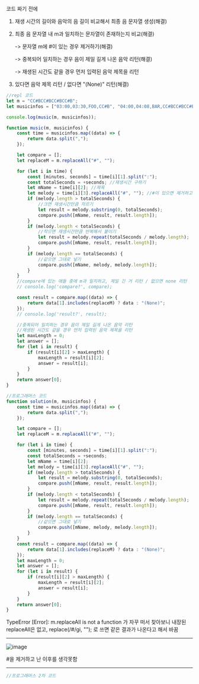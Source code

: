 코드 짜기 전에

1. 재생 시간의 길이와 음악의 음 길이 비교해서 최종 음 문자열 생성(해결)
2. 최종 음 문자열 내 m과 일치하는 문자열이 존재하는지 비교(해결)

    -> 문자열 m에 #이 있는 경우 제거하기(해결)

    -> 중복되어 일치하는 경우 음이 제일 길게 나온 음악 리턴(해결)

    -> 재생된 시간도 같을 경우 먼저 입력된 음악 제목을 리턴

3. 있다면 음악 제목 리턴 / 없다면 "(None)" 리턴(해결)

```javascript
//repl 코드
let m = "CC#BCC#BCC#BCC#B";
let musicinfos = ["03:00,03:30,FOO,CC#B", "04:00,04:08,BAR,CC#BCC#BCC#B"];

console.log(music(m, musicinfos));

function music(m, musicinfos) {
	const time = musicinfos.map((data) => {
		return data.split(",");
	});

	let compare = [];
	let replaceM = m.replaceAll("#", "");

	for (let i in time) {
		const [minutes, seconds] = time[i][1].split(":");
		const totalSeconds = +seconds; //재생시간 구하기
		let mName = time[i][2]; //제목
		let melody = time[i][3].replaceAll("#", ""); //#이 있으면 제거하고 진행
		if (melody.length > totalSeconds) {
			//크면 재생시간만큼 자르기
			let result = melody.substring(0, totalSeconds);
			compare.push([mName, result, result.length]);
		}
		if (melody.length < totalSeconds) {
			//작으면 재생시간만큼 반복해서 붙이기
			let result = melody.repeat(totalSeconds / melody.length);
			compare.push([mName, result, result.length]);
		}
		if (melody.length == totalSeconds) {
			//같으면 그대로 넣기
			compare.push([mName, melody, melody.length]);
		}
	}
	//compare에 있는 애들 중에 m과 일치하고, 제일 긴 거 리턴 / 없으면 none 리턴
	// console.log('compare?', compare);

	const result = compare.map((data) => {
		return data[1].includes(replaceM) ? data : "(None)";
	});
	// console.log('result?', result);

	//중복되어 일치하는 경우 음이 제일 길게 나온 음악 리턴
	//재생된 시간도 같을 경우 먼저 입력된 음악 제목을 리턴
	let maxLength = 0;
	let answer = [];
	for (let i in result) {
		if (result[i][2] > maxLength) {
			maxLength = result[i][2];
			answer = result[i];
		}
	}
	return answer[0];
}
```

```javascript
//프로그래머스 코드
function solution(m, musicinfos) {
	const time = musicinfos.map((data) => {
		return data.split(",");
	});

	let compare = [];
	let replaceM = m.replaceAll("#", "");

	for (let i in time) {
		const [minutes, seconds] = time[i][1].split(":");
		const totalSeconds = +seconds;
		let mName = time[i][2];
		let melody = time[i][3].replaceAll("#", "");
		if (melody.length > totalSeconds) {
			let result = melody.substring(0, totalSeconds);
			compare.push([mName, result, result.length]);
		}
		if (melody.length < totalSeconds) {
			let result = melody.repeat(totalSeconds / melody.length);
			compare.push([mName, result, result.length]);
		}
		if (melody.length == totalSeconds) {
			//같으면 그대로 넣기
			compare.push([mName, melody, melody.length]);
		}
	}
	const result = compare.map((data) => {
		return data[1].includes(replaceM) ? data : "(None)";
	});
	let maxLength = 0;
	let answer = [];
	for (let i in result) {
		if (result[i][2] > maxLength) {
			maxLength = result[i][2];
			answer = result[i];
		}
	}
	return answer[0];
}
```

TypeError [Error]: m.replaceAll is not a function 가 자꾸 떠서 찾아보니 내장된 replaceAll은 없고, replace(/#/gi, ""); 로 쓰면 같은 결과가 나온다고 해서 바꿈

---

![image](https://user-images.githubusercontent.com/23302973/146873441-3a391a65-751f-4062-a74c-916a05dc06dc.png)

#을 제거하고 난 이후를 생각못함

---

```javascript
//프로그래머스 2차 코드
```
